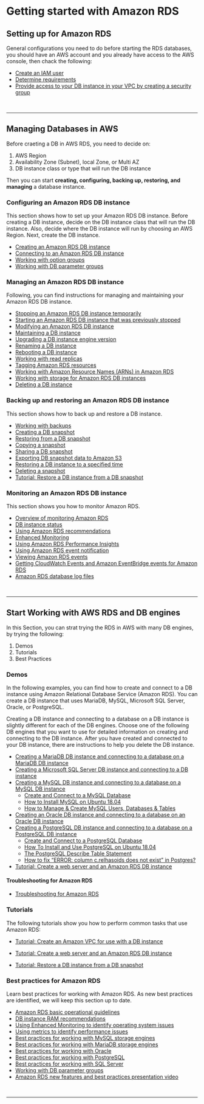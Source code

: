 # Getting started with Amazon RDS



## Setting up for Amazon RDS

General configurations you need to do before starting the RDS databases, you should have an AWS account and you already have access to the AWS console, then chack the following:

- [Create an IAM user](https://docs.aws.amazon.com/AmazonRDS/latest/UserGuide/CHAP_SettingUp.html#CHAP_SettingUp.IAM)
- [Determine requirements](https://docs.aws.amazon.com/AmazonRDS/latest/UserGuide/CHAP_SettingUp.html#CHAP_SettingUp.Requirements)
- [Provide access to your DB instance in your VPC by creating a security group ](https://docs.aws.amazon.com/AmazonRDS/latest/UserGuide/CHAP_SettingUp.html#CHAP_SettingUp.SecurityGroup)

<br>

--------------------------------------------

## Managing Databases in AWS

Before craeting a DB in AWS RDS, you need to decide on:

1. AWS Region
2. Availability Zone (Subnet), local Zone, or Multi AZ
3. DB instance class or type that will run the DB instance

Then you can start **creating, configuring, backing up, restoring, and managing** a database instance.



### Configuring an Amazon RDS DB instance

This section shows how to set up your Amazon RDS DB instance. Before creating a DB instance, decide on the DB instance class that will run the DB instance. Also, decide where the DB instance will run by choosing an AWS Region. Next, create the DB instance. 


- [Creating an Amazon RDS DB instance](https://docs.aws.amazon.com/AmazonRDS/latest/UserGuide/USER_CreateDBInstance.html)
- [Connecting to an Amazon RDS DB instance](https://docs.aws.amazon.com/AmazonRDS/latest/UserGuide/CHAP_CommonTasks.Connect.html)
- [Working with option groups](https://docs.aws.amazon.com/AmazonRDS/latest/UserGuide/USER_WorkingWithOptionGroups.html)
- [Working with DB parameter groups](https://docs.aws.amazon.com/AmazonRDS/latest/UserGuide/USER_WorkingWithParamGroups.html)



### Managing an Amazon RDS DB instance

Following, you can find instructions for managing and maintaining your Amazon RDS DB instance. 



- [Stopping an Amazon RDS DB instance temporarily](https://docs.aws.amazon.com/AmazonRDS/latest/UserGuide/USER_StopInstance.html)
- [Starting an Amazon RDS DB instance that was previously stopped](https://docs.aws.amazon.com/AmazonRDS/latest/UserGuide/USER_StartInstance.html)
- [Modifying an Amazon RDS DB instance](https://docs.aws.amazon.com/AmazonRDS/latest/UserGuide/Overview.DBInstance.Modifying.html)
- [Maintaining a DB instance](https://docs.aws.amazon.com/AmazonRDS/latest/UserGuide/USER_UpgradeDBInstance.Maintenance.html)
- [Upgrading a DB instance engine version](https://docs.aws.amazon.com/AmazonRDS/latest/UserGuide/USER_UpgradeDBInstance.Upgrading.html)
- [Renaming a DB instance](https://docs.aws.amazon.com/AmazonRDS/latest/UserGuide/USER_RenameInstance.html)
- [Rebooting a DB instance](https://docs.aws.amazon.com/AmazonRDS/latest/UserGuide/USER_RebootInstance.html)
- [Working with read replicas](https://docs.aws.amazon.com/AmazonRDS/latest/UserGuide/USER_ReadRepl.html)
- [Tagging Amazon RDS resources](https://docs.aws.amazon.com/AmazonRDS/latest/UserGuide/USER_Tagging.html)
- [Working with Amazon Resource Names (ARNs) in Amazon RDS](https://docs.aws.amazon.com/AmazonRDS/latest/UserGuide/USER_Tagging.ARN.html)
- [Working with storage for Amazon RDS DB instances](https://docs.aws.amazon.com/AmazonRDS/latest/UserGuide/USER_PIOPS.StorageTypes.html)
- [Deleting a DB instance](https://docs.aws.amazon.com/AmazonRDS/latest/UserGuide/USER_DeleteInstance.html)






### Backing up and restoring an Amazon RDS DB instance

This section shows how to back up and restore a DB instance. 


- [Working with backups](https://docs.aws.amazon.com/AmazonRDS/latest/UserGuide/USER_WorkingWithAutomatedBackups.html)
- [Creating a DB snapshot](https://docs.aws.amazon.com/AmazonRDS/latest/UserGuide/USER_CreateSnapshot.html)
- [Restoring from a DB snapshot](https://docs.aws.amazon.com/AmazonRDS/latest/UserGuide/USER_RestoreFromSnapshot.html)
- [Copying a snapshot](https://docs.aws.amazon.com/AmazonRDS/latest/UserGuide/USER_CopySnapshot.html)
- [Sharing a DB snapshot](https://docs.aws.amazon.com/AmazonRDS/latest/UserGuide/USER_ShareSnapshot.html)
- [Exporting DB snapshot data to Amazon S3](https://docs.aws.amazon.com/AmazonRDS/latest/UserGuide/USER_ExportSnapshot.html)
- [Restoring a DB instance to a specified time](https://docs.aws.amazon.com/AmazonRDS/latest/UserGuide/USER_PIT.html)
- [Deleting a snapshot](https://docs.aws.amazon.com/AmazonRDS/latest/UserGuide/USER_DeleteSnapshot.html)
- [Tutorial: Restore a DB instance from a DB snapshot](https://docs.aws.amazon.com/AmazonRDS/latest/UserGuide/CHAP_Tutorials.RestoringFromSnapshot.html)




### Monitoring an Amazon RDS DB instance

This section shows you how to monitor Amazon RDS. 



- [Overview of monitoring Amazon RDS](https://docs.aws.amazon.com/AmazonRDS/latest/UserGuide/MonitoringOverview.html)
- [DB instance status](https://docs.aws.amazon.com/AmazonRDS/latest/UserGuide/Overview.DBInstance.Status.html)
- [Using Amazon RDS recommendations](https://docs.aws.amazon.com/AmazonRDS/latest/UserGuide/USER_Recommendations.html)
- [Enhanced Monitoring](https://docs.aws.amazon.com/AmazonRDS/latest/UserGuide/USER_Monitoring.OS.html)
- [Using Amazon RDS Performance Insights](https://docs.aws.amazon.com/AmazonRDS/latest/UserGuide/USER_PerfInsights.html)
- [Using Amazon RDS event notification](https://docs.aws.amazon.com/AmazonRDS/latest/UserGuide/USER_Events.html)
- [Viewing Amazon RDS events](https://docs.aws.amazon.com/AmazonRDS/latest/UserGuide/USER_ListEvents.html)
- [Getting CloudWatch Events and Amazon EventBridge events for Amazon RDS](https://docs.aws.amazon.com/AmazonRDS/latest/UserGuide/rds-cloud-watch-events.html)
- [Amazon RDS database log files](https://docs.aws.amazon.com/AmazonRDS/latest/UserGuide/USER_LogAccess.html)



<br>

--------------------------------------------



## Start Working with AWS RDS and DB engines

In this Section, you can strat trying the RDS in AWS with many DB engines, by trying the following:

1. Demos
2. Tutorials
3. Best Practices


### Demos

In the following examples, you can find how to create and connect to a DB instance using Amazon Relational Database Service (Amazon RDS). You can create a DB instance that uses MariaDB, MySQL, Microsoft SQL Server, Oracle, or PostgreSQL. 

Creating a DB instance and connecting to a database on a DB instance is slightly different for each of the DB engines. Choose one of the following DB engines that you want to use for detailed information on creating and connecting to the DB instance. After you have created and connected to your DB instance, there are instructions to help you delete the DB instance.


- [Creating a MariaDB DB instance and connecting to a database on a MariaDB DB instance](https://docs.aws.amazon.com/AmazonRDS/latest/UserGuide/CHAP_GettingStarted.CreatingConnecting.MariaDB.html)
- [Creating a Microsoft SQL Server DB instance and connecting to a DB instance](https://docs.aws.amazon.com/AmazonRDS/latest/UserGuide/CHAP_GettingStarted.CreatingConnecting.SQLServer.html)
- [Creating a MySQL DB instance and connecting to a database on a MySQL DB instance](https://docs.aws.amazon.com/AmazonRDS/latest/UserGuide/CHAP_GettingStarted.CreatingConnecting.MySQL.html)
	- [Create and Connect to a MySQL Database](https://aws.amazon.com/getting-started/hands-on/create-mysql-db/)
	- [How to Install MySQL on Ubuntu 18.04](https://linuxize.com/post/how-to-install-mysql-on-ubuntu-18-04/)
	- [How to Manage & Create MySQL Users, Databases & Tables](https://www.a2hosting.com/kb/developer-corner/mysql/managing-mysql-databases-and-users-from-the-command-line)
- [Creating an Oracle DB instance and connecting to a database on an Oracle DB instance](https://docs.aws.amazon.com/AmazonRDS/latest/UserGuide/CHAP_GettingStarted.CreatingConnecting.Oracle.html)
- [Creating a PostgreSQL DB instance and connecting to a database on a PostgreSQL DB instance](https://docs.aws.amazon.com/AmazonRDS/latest/UserGuide/CHAP_GettingStarted.CreatingConnecting.PostgreSQL.html)
	- [Create and Connect to a PostgreSQL Database](https://aws.amazon.com/getting-started/tutorials/create-connect-postgresql-db/)
	- [How To Install and Use PostgreSQL on Ubuntu 18.04](https://www.digitalocean.com/community/tutorials/how-to-install-and-use-postgresql-on-ubuntu-18-04)
	- [The PostgreSQL Describe Table Statement](https://kb.objectrocket.com/postgresql/the-postgresql-describe-table-statement-853)
	- [How to fix “ERROR: column c.relhasoids does not exist” in Postgres?](https://stackoverflow.com/questions/58461178/how-to-fix-error-column-c-relhasoids-does-not-exist-in-postgres)
- [Tutorial: Create a web server and an Amazon RDS DB instance](https://docs.aws.amazon.com/AmazonRDS/latest/UserGuide/TUT_WebAppWithRDS.html)


#### Troubleshooting for Amazon RDS 

- [Troubleshooting for Amazon RDS](https://docs.aws.amazon.com/AmazonRDS/latest/UserGuide/CHAP_Troubleshooting.html#CHAP_Troubleshooting.Connecting)

### Tutorials


The following tutorials show you how to perform common tasks that use Amazon RDS: 

- [Tutorial: Create an Amazon VPC for use with a DB instance](https://docs.aws.amazon.com/AmazonRDS/latest/UserGuide/CHAP_Tutorials.WebServerDB.CreateVPC.html)

- [Tutorial: Create a web server and an Amazon RDS DB instance](https://docs.aws.amazon.com/AmazonRDS/latest/UserGuide/TUT_WebAppWithRDS.html)

- [Tutorial: Restore a DB instance from a DB snapshot](https://docs.aws.amazon.com/AmazonRDS/latest/UserGuide/CHAP_Tutorials.RestoringFromSnapshot.html)








### Best practices for Amazon RDS


Learn best practices for working with Amazon RDS. As new best practices are identified, we will keep this section up to date. 



- [Amazon RDS basic operational guidelines](https://docs.aws.amazon.com/AmazonRDS/latest/UserGuide/CHAP_BestPractices.html#CHAP_BestPractices.DiskPerformance)
- [DB instance RAM recommendations](https://docs.aws.amazon.com/AmazonRDS/latest/UserGuide/CHAP_BestPractices.html#CHAP_BestPractices.Performance.RAM)
- [Using Enhanced Monitoring to identify operating system issues](https://docs.aws.amazon.com/AmazonRDS/latest/UserGuide/CHAP_BestPractices.html#CHAP_BestPractices.EnhancedMonitoring)
- [Using metrics to identify performance issues](https://docs.aws.amazon.com/AmazonRDS/latest/UserGuide/CHAP_BestPractices.html#CHAP_BestPractices.UsingMetrics)
- [Best practices for working with MySQL storage engines](https://docs.aws.amazon.com/AmazonRDS/latest/UserGuide/CHAP_BestPractices.html#CHAP_BestPractices.MySQLStorage)
- [Best practices for working with MariaDB storage engines](https://docs.aws.amazon.com/AmazonRDS/latest/UserGuide/CHAP_BestPractices.html#CHAP_BestPractices.MariaDB)
- [Best practices for working with Oracle](https://docs.aws.amazon.com/AmazonRDS/latest/UserGuide/CHAP_BestPractices.html#CHAP_BestPractices.Oracle)
- [Best practices for working with PostgreSQL](https://docs.aws.amazon.com/AmazonRDS/latest/UserGuide/CHAP_BestPractices.html#CHAP_BestPractices.PostgreSQL)
- [Best practices for working with SQL Server](https://docs.aws.amazon.com/AmazonRDS/latest/UserGuide/CHAP_BestPractices.html#CHAP_BestPractices.SQLServer)
- [Working with DB parameter groups](https://docs.aws.amazon.com/AmazonRDS/latest/UserGuide/CHAP_BestPractices.html#CHAP_BestPractices.DBParameterGroup)
- [Amazon RDS new features and best practices presentation video](https://docs.aws.amazon.com/AmazonRDS/latest/UserGuide/CHAP_BestPractices.html#CHAP_BestPractices.Presentation)

<br>

------------------------------------------




